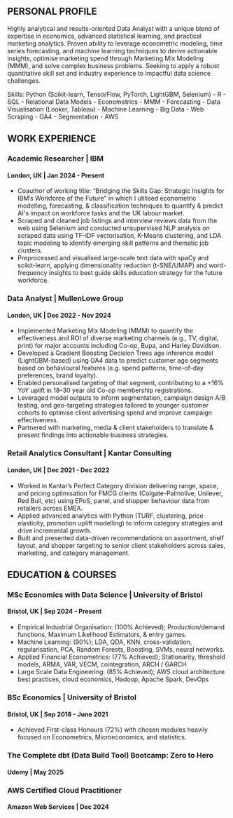 ## PERSONAL PROFILE
Highly analytical and results-oriented Data Analyst with a unique blend of expertise in economics, advanced statistical learning, and practical marketing analytics. Proven ability to leverage econometric modeling, time series forecasting, and machine learning techniques to derive actionable insights, optimise marketing spend through Marketing Mix Modeling (MMM), and solve complex business problems. Seeking to apply a robust quantitative skill set and industry experience to impactful data science challenges.

Skills: Python (Scikit-learn, TensorFlow, PyTorch, LightGBM, Selenium) - R - SQL - Relational Data Models - Econometrics - MMM - Forecasting - Data Visualisation (Looker, Tableau)  - Machine Learning - Big Data - Web Scraping - GA4 -  Segmentation - AWS

## WORK EXPERIENCE
### Academic Researcher | IBM 
#### London, UK | Jan 2024 - Present
* Coauthor of working title: “Bridging the Skills Gap: Strategic Insights for IBM’s Workforce of the Future" in which I utilised econometric modelling, forecasting, & classification techniques to quantify & predict AI's impact on workforce tasks and the UK labour market.
* Scraped and cleaned job listings and interview reviews data from the web using Selenium and conducted unsupervised NLP analysis on scraped data using TF-IDF vectorisation, K-Means clustering, and LDA topic modeling to identify emerging skill patterns and thematic job clusters.
* Preprocessed and visualised large-scale text data with spaCy and scikit-learn, applying dimensionality reduction (t-SNE/UMAP) and word-frequency insights to best guide skills education strategy for the future workforce. 

### Data Analyst | MullenLowe Group
#### London, UK | Dec 2022 - Nov 2024
* Implemented Marketing Mix Modeling (MMM) to quantify the effectiveness and ROI of diverse marketing channels (e.g., TV, digital, print) for major accounts including Co-op, Bupa, and Harley Davidson.
* Developed a Gradient Boosting Decision Trees age inference model (LightGBM-based) using GA4 data to predict customer age segments based on behavioural features (e.g. spend patterns, time-of-day preferences, brand loyalty).
* Enabled personalised targeting of that segment, contributing to a +16% YoY uplift in 18–30 year old Co-op membership registrations.
* Leveraged model outputs to inform segmentation, campaign design A/B testing, and geo-targeting strategies tailored to younger customer cohorts to optimise client advertising spend and improve campaign effectiveness.
* Partnered with marketing, media  & client stakeholders to translate & present findings into actionable business strategies.

### Retail Analytics Consultant | Kantar Consulting
#### London, UK | Dec 2021 - Dec 2022
* Worked in Kantar’s Perfect Category division delivering range, space, and pricing optimisation for FMCG clients (Colgate-Palmolive, Unilever, Red Bull, etc) using EPoS, panel, and shopper behaviour data from retailers across EMEA.
* Applied advanced analytics with Python (TURF, clustering, price elasticity, promotion uplift modelling) to inform category strategies and drive incremental growth.
* Built and presented data-driven recommendations on assortment, shelf layout, and shopper targeting to senior client stakeholders across sales, marketing, and category management.

## EDUCATION & COURSES
### MSc Economics with Data Science | University of Bristol
#### Bristol, UK	| Sep 2024 - Present
* Empirical Industrial Organisation: (100% Achieved); Production/demand functions, Maximum Likelihood Estimators, & entry games.
* Machine Learning: (90%); LDA, QDA, KNN, cross-validation, regularisation, PCA, Random Forests, Boosting, SVMs, neural networks.
* Applied Financial Econometrics: (77% Achieved); Stationarity, threshold models, ARMA, VAR, VECM, cointegration, ARCH / GARCH
* Large Scale Data Engineering: (85% Achieved); AWS cloud architecture best practices, cloud economics, Hadoop, Apache Spark, DevOps

### BSc Economics | University of Bristol
#### Bristol, UK | Sep 2018 - June 2021
* Achieved First-class Honours (72%) with chosen modules  heavily focused on Econometrics, Microeconomics, and statistics.

### The Complete dbt (Data Build Tool) Bootcamp: Zero to Hero
#### Udemy | May 2025
### AWS Certified Cloud Practitioner
#### Amazon Web Services | Dec 2024
